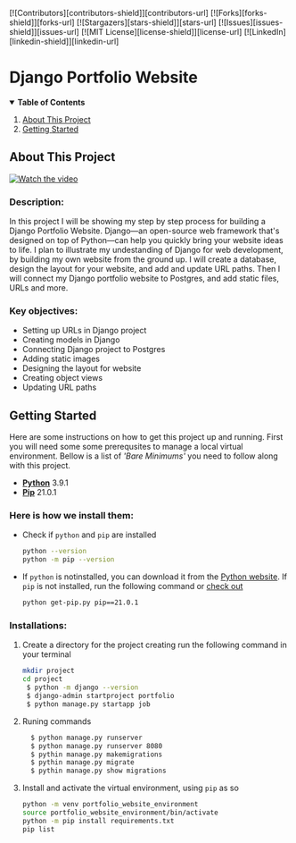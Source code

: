 [![Contributors][contributors-shield]][contributors-url]
[![Forks][forks-shield]][forks-url]
[![Stargazers][stars-shield]][stars-url]
[![Issues][issues-shield]][issues-url]
[![MIT License][license-shield]][license-url]
[![LinkedIn][linkedin-shield]][linkedin-url]

<!-- PROJECT TITLE AND LOGO -->

# Django Portfolio Website

<!-- TABLE OF CONTENTS -->
<details open="open">
  <summary><strong>Table of Contents</strong></summary>
  <ol>
    <li><a href="#about-this-project">About This Project</a></li>
    <li><a href="#getting-started">Getting Started</a></li>
  </ol>
</details>

<!-- ABOUT THE PROJECT -->

## About This Project

 [![Watch the video](https://img.youtube.com/vi/47AeB7AHozE/maxresdefault.jpg )](https://youtu.be/47AeB7AHozE)

           



      
         
 <!-- DESCRIPTION -->

### Description:

In this project I will be showing my step by step process for building a Django Portfolio Website. Django—an open-source web framework that's designed on top of Python—can help you quickly bring your website ideas to life. I plan to illustrate my undestanding of Django for web development, by building my own website from the ground up. I will create a database, design the layout for your website, and add and update URL paths. Then I will connect my Django portfolio website to Postgres, and add static files, URLs and more.

<!-- KEY OBJECTIVES -->

### Key objectives:

- Setting up URLs in Django project
- Creating models in Django
- Connecting Django project to Postgres
- Adding static images
- Designing the layout for website
- Creating object views
- Updating URL paths

<!-- GETTING STARTED -->

## Getting Started

Here are some instructions on how to get this project up and running. First you will need some some prerequsites to manage a local virtual environment. Bellow is a list of _'Bare Minimums'_ you need to follow along with this project.

- **[Python](https://www.python.org/downloads/)** 3.9.1
- **[Pip](https://pip.pypa.io/en/stable/installing/)** 21.0.1

### Here is how we install them:

- Check if `python` and `pip` are installed

  ```sh
  python --version
  python -m pip --version
  ```

- If `python` is notinstalled, you can download it from the [Python website](https://www.python.org/downloads/). If `pip` is not installed, run the following command or [check out](https://pip.pypa.io/en/stable/installing/)

  ```sh
  python get-pip.py pip==21.0.1
  ```

### Installations:

1. Create a directory for the project creating  run the following command in your terminal

   ```sh
   mkdir project
   cd project
    $ python -m django --version
    $ django-admin startproject portfolio
    $ python manage.py startapp job  
   ```
2. Runing commands  

   ```sh 
     $ python manage.py runserver
     $ python manage.py runserver 8080
     $ pythin manage.py makemigrations 
     $ pythin manage.py migrate 
     $ pythin manage.py show migrations  
   ```       

3. Install and activate the virtual environment, using `pip` as so

   ```sh
   python -m venv portfolio_website_environment
   source portfolio_website_environment/bin/activate
   python -m pip install requirements.txt
   pip list
   ```
